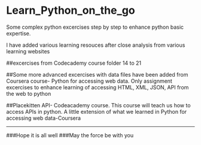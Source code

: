 # Learn_Python_on_the_go
Some complex python excercises step by step to enhance python basic expertise.

I have added various learning resouces after close analysis from various learning websites

##excercises from Codecademy course
folder 14 to 21

##Some more advanced excercises with data files have been added from Coursera course- Python for accessing web data.
Only assignment excercises to enhance learning of accessing HTML, XML, JSON, API from the web to python

##Placekitten API- Codeacademy course.
This course will teach us how to access APIs in python. A little extension of what we learned in Python for accessing web data-Coursera
____________________________________________________________________

###Hope it is all well
###May the force be with you


